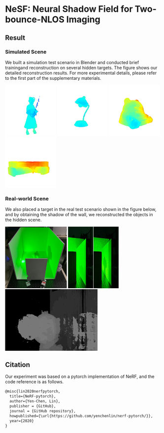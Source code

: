 # NeSF: Neural Shadow Field for Two-bounce-NLOS Imaging

## Result

### Simulated Scene
We built a simulation test scenario in Blender and conducted brief trainingand reconstruction on several hidden targets. The figure shows our detailed reconstruction results. For more experimental details, please refer to the first part of the supplementary materials.
<div>
<img src="image/001.gif" display: inline margin-right: 2px width="165px" height="165px" />
<img src="image/002.gif" display: inline margin-right: 2px width="165px" height="165px" />
<img src="image/003.gif" display: inline margin-right: 2px width="165px" height="165px" />
<img src="image/004.gif" display: inline margin-right: 2px width="165px" height="165px" />
</div>

### Real-world Scene
We also placed a target in the real test scenario shown in the figure below, and by obtaining the shadow of the wall, we reconstructed the objects in the hidden scene.
<div>
<img src="image/real-world scene.jpg" display: inline margin-right: 2px width="200px" height="200px" />
<img src="image/real-word data.png" display: inline margin-right: 2px width="165px" height="200px" />
<img src="image/real-world reconstruction.gif" display: inline margin-right: 2px width="300px" height="200px" />
</div>

## Citation
Our experiment was based on a pytorch implementation of NeRF, and the code reference is as follows.
```
@misc{lin2020nerfpytorch,
  title={NeRF-pytorch},
  author={Yen-Chen, Lin},
  publisher = {GitHub},
  journal = {GitHub repository},
  howpublished={\url{https://github.com/yenchenlin/nerf-pytorch/}},
  year={2020}
}
```